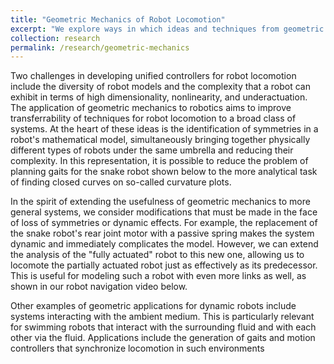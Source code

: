```yaml
---
title: "Geometric Mechanics of Robot Locomotion"
excerpt: "We explore ways in which ideas and techniques from geometric mechanics can be applied to underactuated and dynamic robot systems with an eye toward locomotion."
collection: research
permalink: /research/geometric-mechanics
---
```


Two challenges in developing unified controllers for robot locomotion include the diversity of robot models and the complexity that a robot can exhibit in terms of high dimensionality, nonlinearity, and underactuation. The application of geometric mechanics to robotics aims to improve transferrability of techniques for robot locomotion to a broad class of systems. At the heart of these ideas is the identification of symmetries in a robot's mathematical model, simultaneously bringing together physically different types of robots under the same umbrella and reducing their complexity. In this representation, it is possible to reduce the problem of planning gaits for the snake robot shown below to the more analytical task of finding closed curves on so-called curvature plots.

In the spirit of extending the usefulness of geometric mechanics to more general systems, we consider modifications that must be made in the face of loss of symmetries or dynamic effects. For example, the replacement of the snake robot's rear joint motor with a passive spring makes the system dynamic and immediately complicates the model. However, we can extend the analysis of the "fully actuated" robot to this new one, allowing us to locomote the partially actuated robot just as effectively as its predecessor. This is useful for modeling such a robot with even more links as well, as shown in our robot navigation video below.

Other examples of geometric applications for dynamic robots include systems interacting with the ambient medium. This is particularly relevant for swimming robots that interact with the surrounding fluid and with each other via the fluid. Applications include the generation of gaits and motion controllers that synchronize locomotion in such environments
